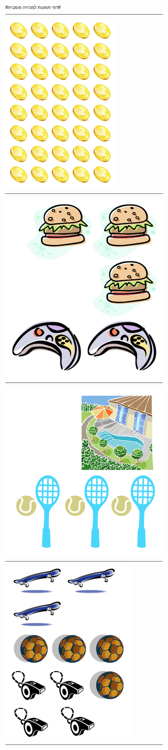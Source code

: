 #דפי תמונות למכירה פומבית#

---

<div id="container" align="center" style="width:70%">
  <img class="img-responsive" src="img06.png" title=""/>
</div>

---

<div id="container" align="center">
  <img class="img-responsive" src="img07.png" title=""/>
</div>

---


<div id="container" align="center">
  <img class="img-responsive" src="img08.png" title=""/>
</div>

---


<div id="container" align="center" style="width:80%">
  <img class="img-responsive" src="img09.png" title=""/>
</div>

---